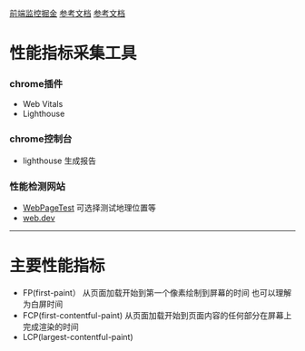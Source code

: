 [前端监控掘金](https://juejin.cn/post/7017974567943536671#heading-25)
[参考文档](https://juejin.cn/post/6974565176427151397)
[参考文档](https://draco.icu/optimization/00-%E5%89%8D%E7%AB%AF%E6%80%A7%E8%83%BD%E4%BC%98%E5%8C%96%E8%AE%A4%E7%9F%A5)





# 性能指标采集工具

### chrome插件

- Web Vitals
- Lighthouse

### chrome控制台

- lighthouse 生成报告


### 性能检测网站

- [WebPageTest](https://www.webpagetest.org)   可选择测试地理位置等
- [web.dev](https://web.dev/measure/)

--- 


# 主要性能指标
- FP(first-paint） 从页面加载开始到第一个像素绘制到屏幕的时间 也可以理解为白屏时间
- FCP(first-contentful-paint) 从页面加载开始到页面内容的任何部分在屏幕上完成渲染的时间
- LCP(largest-contentful-paint)